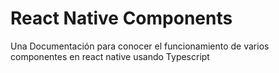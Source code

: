 # React Native Components
Una Documentación para conocer el funcionamiento de varios componentes en react native usando Typescript
